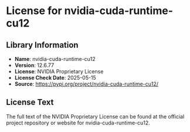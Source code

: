 # License for nvidia-cuda-runtime-cu12

## Library Information
- **Name**: nvidia-cuda-runtime-cu12
- **Version**: 12.6.77
- **License**: NVIDIA Proprietary License
- **License Check Date**: 2025-05-15
- **Source**: https://pypi.org/project/nvidia-cuda-runtime-cu12/

## License Text
The full text of the NVIDIA Proprietary License can be found at the official project repository or website for nvidia-cuda-runtime-cu12.

